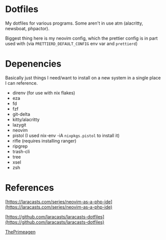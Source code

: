 # Dotfiles

My dotfiles for various programs. Some aren't in use atm (alacritty, newsboat, phpactor).

Biggest thing here is my neovim config, which the prettier config is in part used with (via `PRETTIERD_DEFAULT_CONFIG` env var and `prettierd`)

# Depenencies

Basically just things I need/want to install on a new system in a single place I can reference.

-   direnv (for use with nix flakes)
-   eza
-   fd
-   fzf
-   git-delta
-   kitty/alacritty
-   lazygit
-   neovim
-   pistol (I used nix-env -iA `nixpkgs.pistol` to install it)
-   rifle (requires installing ranger)
-   ripgrep
-   trash-cli
-   tree
-   xsel
-   zsh

# References

[https://laracasts.com/series/neovim-as-a-php-ide](https://laracasts.com/series/neovim-as-a-php-ide)

[https://github.com/laracasts/laracasts-dotfiles](https://github.com/laracasts/laracasts-dotfiles)

[ThePrimeagen](https://www.youtube.com/playlist?list=PLm323Lc7iSW_wuxqmKx_xxNtJC_hJbQ7R)
